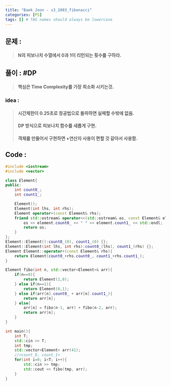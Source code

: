 ```yaml
---
title: "Baek Joon - s3_1003_fibonacci"
categories: [PS]
tags: [] # TAG names should always be lowercase
---
```

## 문제 :
> #### N의 피보나치 수열에서 0과 1이 리턴되는 횟수를 구하라.

## 풀이 : #DP
> #### 핵심은 Time Complexity를 가장 최소화 시키는것.


### idea :
> #### 시간제한이 0.25초로 정공법으로 돌파하면 실패할 수밖에 없음.
> #### DP 방식으로 피보나치 함수를 새롭게 구현.
> #### 객체를 만들어서 구현하면 +연산자 사용이 편할 것 같아서 사용함.

## Code :
```cpp
#include <iostream>
#include <vector>

class Element{
public:
    int count0_;
    int count1_;

    Element();
    Element(int lhs, int rhs);
    Element operator+(const Element& rhs);
    friend std::ostream& operator<<(std::ostream& os, const Element& element){
        os << element.count0_ << " " << element.count1_ << std::endl;
        return os;
    }
};
Element::Element():count0_(0), count1_(0) {};
Element::Element(int lhs, int rhs):count0_(lhs), count1_(rhs) {};
Element Element::operator+(const Element& rhs){
    return Element(count0_+rhs.count0_, count1_+rhs.count1_);
}

Element fibo(int n, std::vector<Element>& arr){
    if(n==0){
        return Element(1,0);
    } else if(n==1){
        return Element(0,1);
    } else if(arr[n].count0_ + arr[n].count1_){
        return arr[n];
    } else{
        arr[n] = fibo(n-1, arr) + fibo(n-2, arr);
        return arr[n];
    }
}

int main(){
    int T;
    std::cin >> T;
    int tmp;
    std::vector<Element> arr(41);
    //<count_0, count_1>
    for(int i=0; i<T; i++){
        std::cin >> tmp;
        std::cout << fibo(tmp, arr);
    }
}
```
